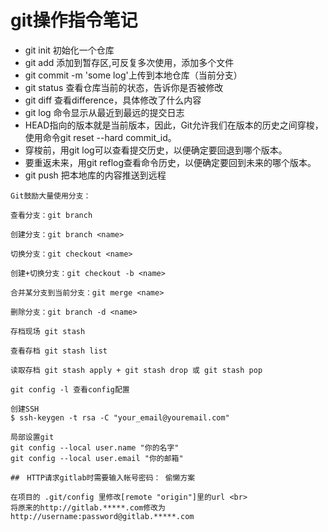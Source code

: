 # git操作指令笔记
- git init 初始化一个仓库
- git add <file> 添加到暂存区,可反复多次使用，添加多个文件
- git commit -m 'some log'上传到本地仓库（当前分支）
- git status 查看仓库当前的状态，告诉你是否被修改
- git diff 查看difference，具体修改了什么内容
- git log 命令显示从最近到最远的提交日志
- HEAD指向的版本就是当前版本，因此，Git允许我们在版本的历史之间穿梭，使用命令git reset --hard commit_id。
- 穿梭前，用git log可以查看提交历史，以便确定要回退到哪个版本。
- 要重返未来，用git reflog查看命令历史，以便确定要回到未来的哪个版本。
- git push 把本地库的内容推送到远程
```
Git鼓励大量使用分支：

查看分支：git branch

创建分支：git branch <name>

切换分支：git checkout <name>

创建+切换分支：git checkout -b <name>

合并某分支到当前分支：git merge <name>

删除分支：git branch -d <name>

存档现场 git stash 

查看存档 git stash list 

读取存档 git stash apply + git stash drop 或 git stash pop

git config -l 查看config配置

创建SSH
$ ssh-keygen -t rsa -C "your_email@youremail.com"

局部设置git
git config --local user.name "你的名字"
git config --local user.email "你的邮箱"

##　HTTP请求gitlab时需要输入帐号密码： 偷懒方案

在项目的 .git/config 里修改[remote "origin"]里的url <br>
将原来的http://gitlab.*****.com修改为http://username:password@gitlab.*****.com
